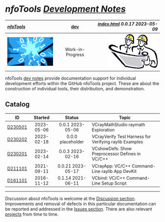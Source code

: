 <!-- index.md 0.0.18                 UTF-8                         2023-05-17
     ----1----|----2----|----3----|----4----|----5----|----6----|----7----|--*

                        NFOTOOLS DEVELOPMENT NOTES
     -->

# ***nfoTools** [Development Notes](.)*

| ***[nfoTools](../)*** | [dev](.)| ***[index.html](index.html) 0.0.17 2023-05-09*** |
| :--                |       :-:          | --: |
| ![nfotools](../images/nfoWorks-2014-06-02-1702-LogoSmall.png) | Work-in-Progress | ![Hard Hat Area](../images/hardhat-logo.gif) |


nfoTools [dev notes](.) provide documentation support for individual
development efforts within the GitHub nfoTools project.  These are about the
construction of individual tools, their distribution, and demonstration.

## Catalog

| **ID** | **Started** | **Status** | **Topic** |
|   :-:   |   :-:   |  :-:   |  ---  |
| [D230501](D230501)| 2023-05-06 | 0.0.1 2023-05-06 | VCrayMathStudio raymath Exploration |
| [D230202](D230202) | 2023-02-18 | 0.0.0 placeholder | VCrayVerify Test Harness for Verifying raylib Examples |
| [D230201](D230201) | 2023-02-14 | 0.0.3 2023-02-16 |  VCshowDefs: Show Preprocessor Defines in VC/C++ |
| [D211101](D211101) | 2021-09-11 | 0.0.21  2023-05-17 | VCrayApp: VC/C++ Command-Line raylib App DevKit |
| [D161101](D161101) | 2016-11-12 | 0.1.14 2021-06-11 | VCbind: VC/C++ Command-Line Setup Script|

----

Discussion about nfoTools is welcome at the
[Discussion section](https://github.com/orcmid/nfoTools/discussions).
Improvements and removal of defects in this particular documentation can be
reported and addressed in the
[Issues section](https://github.com/orcmid/nfoTools/issues).  There are also
relevant [projects](https://github.com/orcmid/nfoTools/projects?type=classic)
from time to time.

<!-- ----1----|----2----|----3----|----4----|----5----|----6----|----7----|--*

     0.0.18 2023-05-17T21:45Z 0.0.21 D211101
     0.0.17 2023-05-09T15:27Z Fix Catalog typo
     0.0.16 2023-05-06T21:59Z 0.0.1 D230501
     0.0.15 2023-03-30T19:00Z 0.0.14 D211101
     0.0.14 2023-02-18T17:43Z 0.0.0 D230202
     0.0.13 2023-02-16T05:56Z 0.0.2 D230201
     0.0.12 2023-02-15T20:16Z Add D230201
     0.0.11 2023-02-10T18:54Z Update D211101 status
     0.0.10 2022-08-19T21:48Z Reflect 0.0.6 D211101
     0.0.9 2022-08-16T22:50Z Update to 0.0.4 D211101
     0.0.8 2022-06-16T03:28Z Go back to reverse chronological like the others
     0.0.7 2022-06-12T23:33Z Put the catalog in chronological order
     0.0.6 2022-06-11T21:26Z Title Bar update
     0.0.5 2022-06-10T00:54Z Add D211101
     0.0.4 2021-09-20T23:05Z Add top banner, reflect D161101
     0.0.3 2021-09-17T20:02Z Improve Discussion invitation
     0.0.2 2021-09-14T00:51Z D161101 0.1.11
     0.0.1 2021-09-03T21:48Z Catalog D161101
     0.0.0 2021-09-03T19:11Z Placehoder Hardhat Image and empty Catalog

                    *** end of docs/dev/index.md ***
     -->
